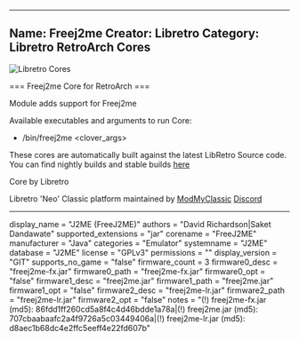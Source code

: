 -----------------------
Name: Freej2me
Creator: Libretro
Category: Libretro RetroArch Cores
-----------------------
![Libretro Cores](https://modmyclassic.com/wp-content/uploads/2020/06/LibRetroNeoCoresSmall.png)

=== Freej2me Core for RetroArch ===

Module adds support for Freej2me

Available executables and arguments to run Core:
- /bin/freej2me <rom> <clover_args>

These cores are automatically built against the latest LibRetro Source code. You can find nightly builds and stable builds [here](https://modmyclassic.com/hmodcores)

Core by Libretro

Libretro 'Neo' Classic platform maintained by [ModMyClassic](https://modmyclassic.com) [Discord](https://modmyclassic.com/discord)

-----------------------

display_name = "J2ME (FreeJ2ME)"
authors = "David Richardson|Saket Dandawate"
supported_extensions = "jar"
corename = "FreeJ2ME"
manufacturer = "Java"
categories = "Emulator"
systemname = "J2ME"
database = "J2ME"
license = "GPLv3"
permissions = ""
display_version = "GIT"
supports_no_game = "false"
firmware_count = 3
firmware0_desc = "freej2me-fx.jar"
firmware0_path = "freej2me-fx.jar"
firmware0_opt = "false"
firmware1_desc = "freej2me.jar"
firmware1_path = "freej2me.jar"
firmware1_opt = "false"
firmware2_desc = "freej2me-lr.jar"
firmware2_path = "freej2me-lr.jar"
firmware2_opt = "false"
notes = "(!) freej2me-fx.jar (md5): 86fdd1ff260cd5a8f4c4d46bdde1a78a|(!) freej2me.jar (md5): 707cbaabaafc2a4f9726a5c03449406a|(!) freej2me-lr.jar (md5): d8aec1b68dc4e2ffc5eeff4e22fd607b"
